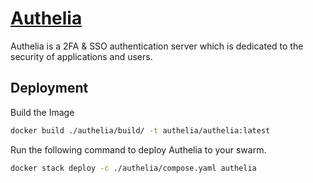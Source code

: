 # [Authelia](https://www.authelia.com)

Authelia is a 2FA & SSO authentication server which is dedicated to the security of applications and users.

## Deployment

Build the Image

```bash
docker build ./authelia/build/ -t authelia/authelia:latest
```

Run the following command to deploy Authelia to your swarm.

```bash
docker stack deploy -c ./authelia/compose.yaml authelia
```
